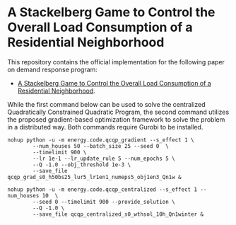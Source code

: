 # A Stackelberg Game to Control the Overall Load Consumption of a Residential Neighborhood

This repository contains the official implementation for the following paper on demand response program:


* [A Stackelberg Game to Control the Overall Load Consumption of a Residential Neighborhood](https://pages.github.com/).


While the first command below can be used to solve the centralized Quadratically Constrained Quadratic Program, the second command utilizes the proposed gradient-based optimization framework to solve the problem in a distributed way. Both commands require Gurobi to be installed.


```
nohup python -u -m energy.code.qcqp_gradient --s_effect 1 \
        --num_houses 50 --batch_size 25 --seed 0  \
        --timelimit 900 \
        --lr 1e-1 --lr_update_rule 5 --num_epochs 5 \
        --Q -1.0 --obj_threshold 1e-3 \
        --save_file qcqp_grad_s0_h50bs25_lur5_lr1en1_numeps5_obj1en3_Qn1w &
  
nohup python -u -m energy.code.qcqp_centralized --s_effect 1 --num_houses 10  \
        --seed 0 --timelimit 900 --provide_solution \
        --Q -1.0 \
        --save_file qcqp_centralized_s0_wthsol_10h_Qn1winter &
```  
